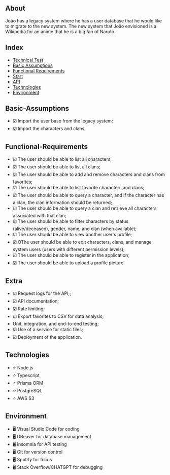 ## About

João has a legacy system where he has a user database that he would like to migrate to the new system. The new system that João envisioned is a Wikipedia for an anime that he is a big fan of Naruto.

## Index

- [Technical Test](<#technical-test(Semantix)>)
- [Basic Assumptions](#Basic-Assumptions)
- [Functional Requirements](#Functional-Requirements)
- [Start](#start)
- [API](#api)
- [Technologies](#Technologies)
- [Environment](#Environment)

## Basic-Assumptions

- :ballot_box_with_check: Import the user base from the legacy system;
- :ballot_box_with_check: Import the characters and clans.

## Functional-Requirements

- :ballot_box_with_check: The user should be able to list all characters;
- :ballot_box_with_check: The user should be able to list all clans;
- :ballot_box_with_check: The user should be able to add and remove characters and clans from favorites;
- :ballot_box_with_check: The user should be able to list favorite characters and clans;
- :ballot_box_with_check: The user should be able to query a character, and if the character has a clan, the clan information should be returned;
- :ballot_box_with_check: The user should be able to query a clan and retrieve all characters associated with that clan;
- :ballot_box_with_check: The user should be able to filter characters by status (alive/deceased), gender, name, and clan (when available);
- :ballot_box_with_check: The user should be able to view another user's profile;
- :ballot_box_with_check: OThe user should be able to edit characters, clans, and manage system users (users with different permission levels);
- :ballot_box_with_check: The user should be able to register in the application;
- :ballot_box_with_check: The user should be able to upload a profile picture.

## Extra

- :ballot_box_with_check: Request logs for the API;;
- :ballot_box_with_check: API documentation;
- :ballot_box_with_check: Rate limiting;
- :ballot_box_with_check: Export favorites to CSV for data analysis;
- Unit, integration, and end-to-end testing;
- :ballot_box_with_check: Use of a service for static files;
- :ballot_box_with_check: Deployment of the application.


## Technologies

- :star: Node.js
- :star: Typescript
- :star: Prisma ORM
- :star: PostgreSQL
- :star: AWS S3

## Environment

- :desktop_computer: Visual Studio Code for coding
- :desktop_computer: DBeaver for database management
- :desktop_computer: Insomnia for API testing
- :desktop_computer: Git for version control
- :desktop_computer: Spotify for focus
- :desktop_computer: Stack Overflow/CHATGPT for debugging
